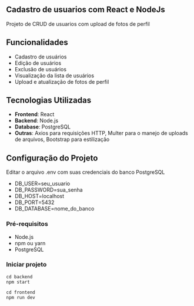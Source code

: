 ## Cadastro de usuarios com React e NodeJs

Projeto de CRUD de usuarios com upload de fotos de perfil

## Funcionalidades

- Cadastro de usuários
- Edição de usuários
- Exclusão de usuários
- Visualização da lista de usuários
- Upload e atualização de fotos de perfil

## Tecnologias Utilizadas

- **Frontend**: React
- **Backend**: Node.js
- **Database**: PostgreSQL
- **Outras**: Axios para requisições HTTP, Multer para o manejo de uploads de arquivos, Bootstrap para estilização

## Configuração do Projeto

Editar o arquivo .env com suas credenciais do banco PostgreSQL
- DB_USER=seu_usuario
- DB_PASSWORD=sua_senha
- DB_HOST=localhost
- DB_PORT=5432
- DB_DATABASE=nome_do_banco

### Pré-requisitos

- Node.js
- npm ou yarn
- PostgreSQL

### Iniciar projeto
```
cd backend
npm start 
```
```
cd frontend
npm run dev
```
